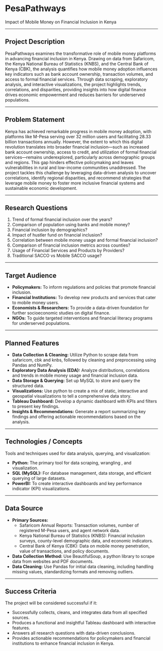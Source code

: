 # PesaPathways
Impact of Mobile Money on Financial Inclusion in Kenya

***


## Project Description
PesaPathways examines the transformative role of mobile money platforms in advancing financial inclusion in Kenya. Drawing on data from Safaricom, the Kenya National Bureau of Statistics (KNBS), and the Central Bank of Kenya (CBK), the analysis quantifies how mobile money adoption influences key indicators such as bank account ownership, transaction volumes, and access to formal financial services. Through data scraping, exploratory analysis, and interactive visualizations, the project highlights trends, correlations, and disparities, providing insights into how digital finance drives economic empowerment and reduces barriers for underserved populations.

***

## Problem Statement
Kenya has achieved remarkable progress in mobile money adoption, with platforms like M-Pesa serving over 32 million users and facilitating 28.33 billion transactions annually. However, the extent to which this digital revolution translates into broader financial inclusion—such as increased bank account ownership, access to credit, and utilization of formal financial services—remains underexplored, particularly across demographic groups and regions. This gap hinders effective policymaking and leaves vulnerabilities in rural and low-income communities unaddressed. The project tackles this challenge by leveraging data-driven analysis to uncover correlations, identify regional disparities, and recommend strategies that leverage mobile money to foster more inclusive financial systems and sustainable economic development.

***

## Research Questions
1. Trend of formal financial inclusion over the years?
2. Comparison of population using banks and mobile money?
3. Financial inclusion by demographics?
4. Impact of hustler fund on financial inclusion?
5. Correlation between mobile money usage and formal financial inclusion?
6. Comparison of financial inclusion metrics across counties?
7. Usage of Financial Services and Products by Providers?
8. Traditional SACCO vs Mobile SACCO usage?


***

## Target Audience
* **Policymakers:** To inform regulations and policies that promote financial inclusion.
* **Financial Institutions:** To develop new products and services that cater to mobile money users.
* **Economists & Researchers:** To provide a data-driven foundation for further socioeconomic studies on digital finance.
* **NGOs:** To guide targeted interventions and financial literacy programs for underserved populations.

***

## Planned Features
* **Data Collection & Cleaning:** Utilize Python to scrape data from safaricom, cbk and knbs, followed by cleaning and preprocessing using Pandas and NumPy.
* **Exploratory Data Analysis (EDA):** Analyze distributions, correlations and trends in mobile money usage and financial inclusion data.
* **Data Storage & Querying:** Set up MySQL to store and query the structured data.
* **Visualizations:** Use python to create a mix of static, interactive and geospatial visualizations to tell a comprehensive data story.
* **Tableau Dashboard:** Develop a dynamic dashboard with KPIs and filters to present key findings.
* **Insights & Recommendations:** Generate a report summarizing key findings and offering actionable recommendations based on the analysis.

***

## Technologies / Concepts
Tools and techniques used for data analysis, querying, and visualization:
* **Python:** The primary tool for data scraping, wrangling , and visualization.
* **SQL (MySQL):** For database management, data storage, and efficient querying of large datasets.
* **PowerBI:** To create interactive dashboards and key performance indicator (KPI) visualizations.

***

## Data Source
* **Primary Sources:**
    * Safaricom Annual Reports: Transaction volumes, number of registered M-Pesa users, and agent network data.
    * Kenya National Bureau of Statistics (KNBS): Financial inclusion surveys, county-level demographic data, and economic indicators.
    * Central Bank of Kenya (CBK): Data on mobile money penetration, value of transactions, and policy documents.
* **Data Collection Method:** Use BeautifulSoup, a python library to scrape data from websites and PDF documents.
* **Data Cleaning:** Use Pandas for initial data cleaning, including handling missing values, standardizing formats and removing outliers.

***

## Success Criteria
The project will be considered successful if it:
* Successfully collects, cleans, and integrates data from all specified sources.
* Produces a functional and insightful Tableau dashboard with interactive features.
* Answers all research questions with data-driven conclusions.
* Provides actionable recommendations for policymakers and financial institutions to enhance financial inclusion in Kenya.

